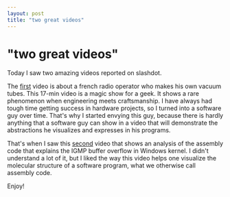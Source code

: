 ```yaml
---
layout: post
title: "two great videos"
---
```

"two great videos"
===
Today I saw two amazing videos reported on slashdot.  
  
The [first][0] video is about a french radio operator who makes his own vacuum tubes. This 17-min video is a magic show for a geek. It shows a rare phenomenon when engineering meets craftsmanship. I have always had tough time getting success in hardware projects, so I turned into a software guy over time. That's why I started envying this guy, because there is hardly anything that a software guy can show in a video that will demonstrate the abstractions he visualizes and expresses in his programs.  
  
That's when I saw this [second][1] video that shows an analysis of the assembly code that explains the IGMP buffer overflow in Windows kernel. I didn't understand a lot of it, but I liked the way this video helps one visualize the molecular structure of a software program, what we otherwise call assembly code.  
  
  
Enjoy!

[0]: http://blog.makezine.com/archive/2008/01/make_your_own_vaccum_tube.html
[1]: http://www.zynamics.com/files/ms08001.swf
